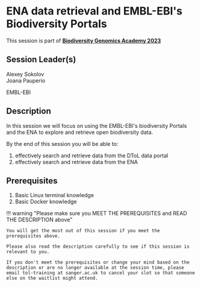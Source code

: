 # ENA data retrieval and EMBL-EBI's Biodiversity Portals

This session is part of [**Biodiversity Genomics Academy 2023**](https://BGA23.org)

## Session Leader(s)

Alexey Sokolov  
Joana Pauperio

EMBL-EBI

## Description

In this session we will focus on using the EMBL-EBI's biodiversity Portals and the ENA to explore and retrieve open biodiversity data.

By the end of this session you will be able to:

1. effectively search and retrieve data from the DToL data portal
2. effectively search and retrieve data from the ENA

## Prerequisites

1. Basic Linux terminal knowledge
2. Basic Docker knowledge

!!! warning "Please make sure you MEET THE PREREQUISITES and READ THE DESCRIPTION above"

    You will get the most out of this session if you meet the prerequisites above.

    Please also read the description carefully to see if this session is relevant to you.
    
    If you don't meet the prerequisites or change your mind based on the description or are no longer available at the session time, please email tol-training at sanger.ac.uk to cancel your slot so that someone else on the waitlist might attend.
